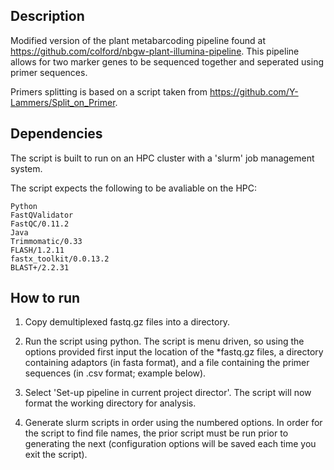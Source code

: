 ## Description

Modified version of the plant metabarcoding pipeline found at https://github.com/colford/nbgw-plant-illumina-pipeline. This pipeline allows for two marker genes to be sequenced together and seperated using primer sequences.

Primers splitting is based on a script taken from https://github.com/Y-Lammers/Split_on_Primer.

## Dependencies

The script is built to run on an HPC cluster with a 'slurm' job management system.

The script expects the following to be avaliable on the HPC:

    Python
    FastQValidator
    FastQC/0.11.2
    Java
    Trimmomatic/0.33
    FLASH/1.2.11
    fastx_toolkit/0.0.13.2
    BLAST+/2.2.31

## How to run

1. Copy demultiplexed fastq.gz files into a directory.

2. Run the script using python. The script is menu driven, so using the options provided first input the location of the \*fastq.gz files, a directory containing adaptors (in fasta format), and a file containing the primer sequences (in .csv format; example below). 

3. Select 'Set-up pipeline in current project director'. The script will now format the working directory for analysis.

4. Generate slurm scripts in order using the numbered options. In order for the script to find file names, the prior script must be run prior to generating the next (configuration options will be saved each time you exit the script). 
